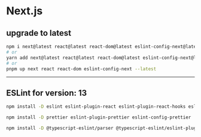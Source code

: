 # Next.js

## upgrade to latest

```sh
npm i next@latest react@latest react-dom@latest eslint-config-next@latest
# or
yarn add next@latest react@latest react-dom@latest eslint-config-next@latest
# or
pnpm up next react react-dom eslint-config-next --latest
```

---

## ESLint for version: 13

```sh
npm install -D eslint eslint-plugin-react eslint-plugin-react-hooks eslint-plugin-jsx-a11y eslint-plugin-import
```

```sh
npm install -D prettier eslint-plugin-prettier eslint-config-prettier
```

```sh
npm install -D @typescript-eslint/parser @typescript-eslint/eslint-plugin
```

